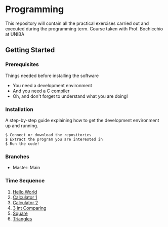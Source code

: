 # Programming

This repository will contain all the practical exercises carried out and executed during the programming term.
Course taken with Prof. Bochicchio at UNIBA

## Getting Started

### Prerequisites

Things needed before installing the software

* You need a development environment
* And you need a C compiler
* Oh, and don't forget to understand what you are doing!

### Installation

A step-by-step guide explaining how to get the development environment up and running.

```
$ Connect or download the repositories
$ Extract the program you are interested in
$ Run the code!
```

### Branches

* Master: Main

### Time Sequence

1. [Hello World](HelloWorld.c)
2. [Calculator 1](Calculator.c)
3. [Calculator 2](Calculator2.c)
4. [3 int Comparing](Confronto-3-Numeri.c)
5. [Square](Square.c)
6. [Triangles](Triangolo.c)
 
